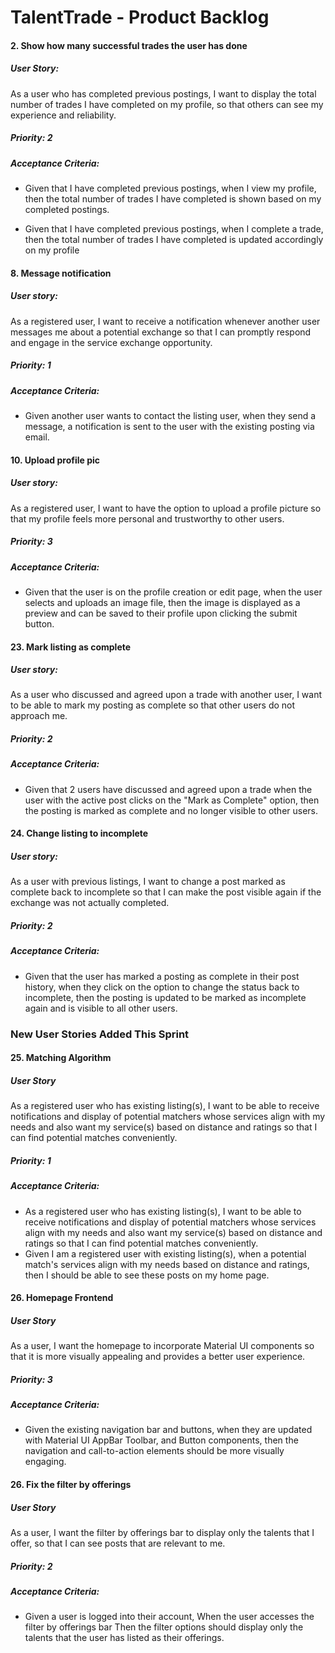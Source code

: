 # TalentTrade - Product Backlog

#### 2. Show how many successful trades the user has done

##### User Story:

As a user who has completed previous postings, I want to display the total number of trades I have completed on my profile, so that others can see my experience and reliability.

##### Priority: 2

##### Acceptance Criteria:

- Given that I have completed previous postings, when I view my profile, then the total number of trades I have completed is shown based on my completed postings.

- Given that I have completed previous postings, when I complete a trade, then the total number of trades I have completed is updated accordingly on my profile

#### 8. Message notification

##### User story:

As a registered user, I want to receive a notification whenever another user messages me about a potential exchange so that I can promptly respond and engage in the service exchange opportunity.

##### Priority: 1
 
##### Acceptance Criteria:

- Given another user wants to contact the listing user, when they send a message, a notification is sent to the user with the existing posting via email.

#### 10. Upload profile pic

##### User story:

As a registered user, I want to have the option to upload a profile picture so that my profile feels more personal and trustworthy to other users.

##### Priority: 3
 
##### Acceptance Criteria:

- Given that the user is on the profile creation or edit page, when the user selects and uploads an image file, then the image is displayed as a preview and can be saved to their profile upon clicking the submit button.

#### 23. Mark listing as complete

##### User story:

As a user who discussed and agreed upon a trade with another user, I want to be able to mark my posting as complete so that other users do not approach me.

##### Priority: 2
 
##### Acceptance Criteria:

- Given that 2 users have discussed and agreed upon a trade when the user with the active post clicks on the "Mark as Complete" option, then the posting is marked as complete and no longer visible to other users.

#### 24. Change listing to incomplete

##### User story:

As a user with previous listings, I want to change a post marked as complete back to incomplete so that I can make the post visible again if the exchange was not actually completed.

##### Priority: 2
 
##### Acceptance Criteria:

- Given that the user has marked a posting as complete in their post history, when they click on the option to change the status back to incomplete, then the posting is updated to be marked as incomplete again and is visible to all other users.


### New User Stories Added This Sprint

#### 25. Matching Algorithm

##### User Story

As a registered user who has existing listing(s), I want to be able to receive notifications and display of potential matchers whose services align with my needs and also want my service(s) based on distance and ratings so that I can find potential matches conveniently. 

##### Priority: 1

##### Acceptance Criteria:

- As a registered user who has existing listing(s), I want to be able to receive notifications and display of potential matchers whose services align with my needs and also want my service(s) based on distance and ratings so that I can find potential matches conveniently. 
- Given I am a registered user with existing listing(s), when a potential match's services align with my needs based on distance and ratings, then I should be able to see these posts on my home page.

#### 26. Homepage Frontend

##### User Story

As a user, I want the homepage to incorporate Material UI components so that it is more visually appealing and provides a better user experience.

##### Priority: 3

##### Acceptance Criteria:

- Given the existing navigation bar and buttons, when they are updated with Material UI AppBar Toolbar, and Button components, then the navigation and call-to-action elements should be more visually engaging.

#### 26. Fix the filter by offerings

##### User Story

As a user, I want the filter by offerings bar to display only the talents that I offer, so that I can see posts that are relevant to me.

##### Priority: 2

##### Acceptance Criteria:

- Given a user is logged into their account, When the user accesses the filter by offerings bar Then the filter options should display only the talents that the user has listed as their offerings.